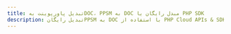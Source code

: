 ---title: تبدیل پاورپوینت بهDOC، PPSM به DOC مبدل رایگان یا PHP SDKdescription: تبدیل رایگانPPSM به DOC با استفاده از PHP Cloud APIs & SDK. همچنین اسناد Microsoft PowerPoint را در Cloud ایجاد، ویرایش و رندر کنید.---